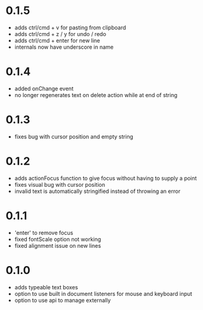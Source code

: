 # 0.1.5

- adds ctrl/cmd + v for pasting from clipboard
- adds ctrl/cmd + z / y for undo / redo
- adds ctrl/cmd + enter for new line
- internals now have underscore in name

# 0.1.4

- added onChange event
- no longer regenerates text on delete action while at end of string

# 0.1.3

- fixes bug with cursor position and empty string

# 0.1.2

- adds actionFocus function to give focus without having to supply a point
- fixes visual bug with cursor position
- invalid text is automatically stringified instead of throwing an error

# 0.1.1

- 'enter' to remove focus
- fixed fontScale option not working
- fixed alignment issue on new lines

# 0.1.0

- adds typeable text boxes
- option to use built in document listeners for mouse and keyboard input
- option to use api to manage externally